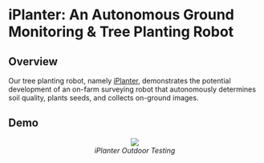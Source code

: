 # iPlanter: An Autonomous Ground Monitoring & Tree Planting Robot

## Overview
Our tree planting robot, namely [iPlanter](https://devpost.com/software/tree-planting-robot), demonstrates the potential development of an on-farm surveying robot that autonomously determines soil quality, plants seeds, and collects on-ground images.

## Demo
 <p align="center">
 <img src="demo/iplanter.gif" data-canonical-src="demo/iplanter.gif width="600"/><br/>
 <i>iPlanter Outdoor Testing</i>
 </p>
